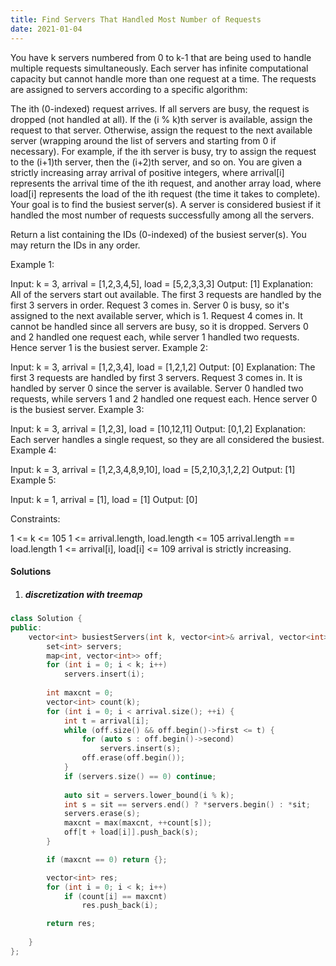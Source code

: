 ```yaml
---
title: Find Servers That Handled Most Number of Requests
date: 2021-01-04
---
```

You have k servers numbered from 0 to k-1 that are being used to handle multiple requests simultaneously. Each server has infinite computational capacity but cannot handle more than one request at a time. The requests are assigned to servers according to a specific algorithm:

The ith (0-indexed) request arrives.
If all servers are busy, the request is dropped (not handled at all).
If the (i % k)th server is available, assign the request to that server.
Otherwise, assign the request to the next available server (wrapping around the list of servers and starting from 0 if necessary). For example, if the ith server is busy, try to assign the request to the (i+1)th server, then the (i+2)th server, and so on.
You are given a strictly increasing array arrival of positive integers, where arrival[i] represents the arrival time of the ith request, and another array load, where load[i] represents the load of the ith request (the time it takes to complete). Your goal is to find the busiest server(s). A server is considered busiest if it handled the most number of requests successfully among all the servers.

Return a list containing the IDs (0-indexed) of the busiest server(s). You may return the IDs in any order.

 

Example 1:


Input: k = 3, arrival = [1,2,3,4,5], load = [5,2,3,3,3] 
Output: [1] 
Explanation:
All of the servers start out available.
The first 3 requests are handled by the first 3 servers in order.
Request 3 comes in. Server 0 is busy, so it's assigned to the next available server, which is 1.
Request 4 comes in. It cannot be handled since all servers are busy, so it is dropped.
Servers 0 and 2 handled one request each, while server 1 handled two requests. Hence server 1 is the busiest server.
Example 2:

Input: k = 3, arrival = [1,2,3,4], load = [1,2,1,2]
Output: [0]
Explanation:
The first 3 requests are handled by first 3 servers.
Request 3 comes in. It is handled by server 0 since the server is available.
Server 0 handled two requests, while servers 1 and 2 handled one request each. Hence server 0 is the busiest server.
Example 3:

Input: k = 3, arrival = [1,2,3], load = [10,12,11]
Output: [0,1,2]
Explanation: Each server handles a single request, so they are all considered the busiest.
Example 4:

Input: k = 3, arrival = [1,2,3,4,8,9,10], load = [5,2,10,3,1,2,2]
Output: [1]
Example 5:

Input: k = 1, arrival = [1], load = [1]
Output: [0]
 

Constraints:

1 <= k <= 105
1 <= arrival.length, load.length <= 105
arrival.length == load.length
1 <= arrival[i], load[i] <= 109
arrival is strictly increasing.


#### Solutions

1. ##### discretization with treemap

```cpp
class Solution {
public:
    vector<int> busiestServers(int k, vector<int>& arrival, vector<int>& load) {
        set<int> servers;
        map<int, vector<int>> off;
        for (int i = 0; i < k; i++)
            servers.insert(i);
        
        int maxcnt = 0;
        vector<int> count(k);
        for (int i = 0; i < arrival.size(); ++i) {
            int t = arrival[i];
            while (off.size() && off.begin()->first <= t) {
                for (auto s : off.begin()->second)
                    servers.insert(s);
                off.erase(off.begin());
            }
            if (servers.size() == 0) continue;
            
            auto sit = servers.lower_bound(i % k);
            int s = sit == servers.end() ? *servers.begin() : *sit;
            servers.erase(s);
            maxcnt = max(maxcnt, ++count[s]);
            off[t + load[i]].push_back(s);
        }

        if (maxcnt == 0) return {};

        vector<int> res;
        for (int i = 0; i < k; i++)
            if (count[i] == maxcnt)
                res.push_back(i);

        return res;
        
    }
};
```